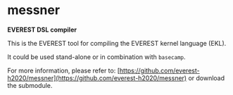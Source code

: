 # messner

**EVEREST DSL compiler**

This is the EVEREST tool for compiling the EVEREST kernel language (EKL).

It could be used stand-alone or in combination with `basecamp`.

For more information, please refer to: [https://github.com/everest-h2020/messner](https://github.com/everest-h2020/messner) or download the submodule.

